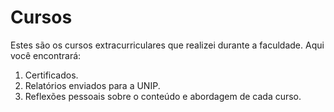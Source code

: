 # Cursos
Estes são os cursos extracurriculares que realizei durante a faculdade. Aqui você encontrará:
1. Certificados.
2. Relatórios enviados para a UNIP.
3. Reflexões pessoais sobre o conteúdo e abordagem de cada curso.
